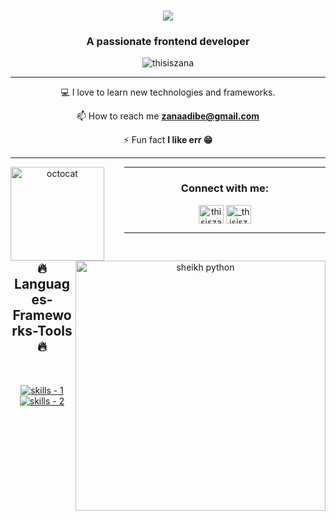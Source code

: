 <h1 align="center">
  <a href="https://git.io/typing-svg">
    <img src="https://readme-typing-svg.herokuapp.com/?lines=Hi+There!+👋;+My+Name's+Zana!;&center=true&size=30">
  </a>
</h1>
<h3 align="center">A passionate frontend developer</h3>

<p align="center"> <img src="https://komarev.com/ghpvc/?username=thisiszana&label=Profile%20views&color=0e75b6&style=flat" alt="thisiszana" /> </p>

<hr />

<div align="center">
💻 I love to learn new technologies and frameworks.

📫 How to reach me **zanaadibe@gmail.com**

⚡ Fun fact **I like err 😁**
</div>

<hr />

<div align="center">
<img align="left" height="150" src="https://user-images.githubusercontent.com/69384657/179312151-fdabe3af-823f-41ab-a6d4-17a72af4e9e8.png" alt="octocat" style="margin-right: 2rem;" />
<img align="right" alt="sheikh python" width = "400" src ="https://mir-s3-cdn-cf.behance.net/project_modules/hd/06f21a161921919.63cd7887d0a70.gif">
</div>
<hr />

<h3 align="center">Connect with me:</h3>
<p align="center">
<a href="https://linkedin.com/in/thisiszana" target="blank"><img align="center" src="https://raw.githubusercontent.com/rahuldkjain/github-profile-readme-generator/master/src/images/icons/Social/linked-in-alt.svg" alt="thisiszana" height="30" width="40" /></a>
<a href="https://instagram.com/_thisiszana" target="blank"><img align="center" src="https://raw.githubusercontent.com/rahuldkjain/github-profile-readme-generator/master/src/images/icons/Social/instagram.svg" alt="_thisiszana" height="30" width="40" /></a>
</p>

<hr />
<!-- skills -->
<h2 align="center">🔥 Languages-Frameworks-Tools 🔥</h2>
<br />
<p align="center">
  <a href="https://skillicons.dev">
      <!-- first row -->
      <picture>
          <source media="(prefers-color-scheme: dark)" srcset="https://skillicons.dev/icons?i=git%2Creact%2Cgithub%2Cjavascript%2Ccss%2Cstyledcomponents%2Cnextjs%2Cgraphql&theme=dark" />
<source media="(prefers-color-scheme: light), (prefers-color-scheme: no-preference)" srcset="https://skillicons.dev/icons?i=git%2Creact%2Cgithub%2Cjavascript%2Ccss%2Cstyledcomponents%2Cnextjs%2Cgraphql&theme=light" />
          <img src="https://skillicons.dev/icons?i=git%2Creact%2Cgithub%2Cjavascript%2Ccss%2Cstyledcomponents%2Cnextjs%2Cgraphql&theme=light" alt="skills - 1" />
        </picture>
          <br />
          <!-- second row -->
          <picture>
            <source media="(prefers-color-scheme: dark)" srcset="https://skillicons.dev/icons?i=2Chtml%2Cvscode%2Cfigma&theme=dark" />
            <source media="(prefers-color-scheme: light), (prefers-color-scheme: no-preference)" srcset="https://skillicons.dev/icons?i=2Chtml%2Cvscode%2Cfigma&theme=light" />
            <img src="https://skillicons.dev/icons?i=2Chtml%2Cvscode%2Cfigma&theme=light" alt="skills - 2" />
        </picture>

  </a>
</p>
<br />
